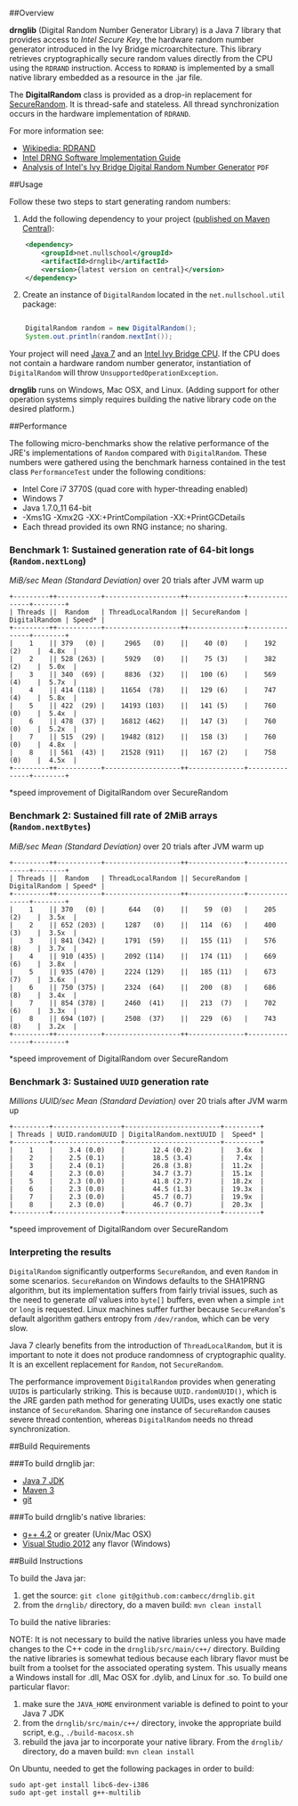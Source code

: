 ##Overview

**drnglib** (Digital Random Number Generator Library) is a Java 7 library that provides access to _Intel Secure Key_,
the hardware random number generator introduced in the Ivy Bridge microarchitecture. This library retrieves
cryptographically secure random values directly from the CPU using the `RDRAND` instruction. Access to `RDRAND` is
implemented by a small native library embedded as a resource in the .jar file.

The **DigitalRandom** class is provided as a drop-in replacement for
[SecureRandom](http://docs.oracle.com/javase/7/docs/api/java/security/SecureRandom.html). It is thread-safe and
stateless. All thread synchronization occurs in the hardware implementation of `RDRAND`.

For more information see:
* [Wikipedia: RDRAND](http://en.wikipedia.org/wiki/RDRAND)
* [Intel DRNG Software Implementation Guide](http://software.intel.com/en-us/articles/intel-digital-random-number-generator-drng-software-implementation-guide)
* [Analysis of Intel's Ivy Bridge Digital Random Number Generator](http://www.cryptography.com/public/pdf/Intel_TRNG_Report_20120312.pdf) `PDF`

##Usage

Follow these two steps to start generating random numbers:

1. Add the following dependency to your project ([published on Maven Central](http://search.maven.org/#search|ga|1|a%3A%22drnglib%22%20g%3A%22net.nullschool%22)):
```xml
    <dependency>
        <groupId>net.nullschool</groupId>
        <artifactId>drnglib</artifactId>
        <version>{latest version on central}</version>
    </dependency>
```

2. Create an instance of `DigitalRandom` located in the `net.nullschool.util` package:
```java

    DigitalRandom random = new DigitalRandom();
    System.out.println(random.nextInt());
```

Your project will need [Java 7](http://www.oracle.com/technetwork/java/javase/downloads/index.html) and an
[Intel Ivy Bridge CPU](http://en.wikipedia.org/wiki/Ivy_Bridge_%28microarchitecture%29). If the CPU does not contain
a hardware random number generator, instantiation of `DigitalRandom` will throw `UnsupportedOperationException`.

**drnglib** runs on Windows, Mac OSX, and Linux. (Adding support for other operation systems simply requires building
the native library code on the desired platform.)

##Performance

The following micro-benchmarks show the relative performance of the JRE's implementations of `Random`
compared with `DigitalRandom`. These numbers were gathered using the benchmark harness contained in the test
class `PerformanceTest` under the following conditions:

* Intel Core i7 3770S (quad core with hyper-threading enabled)
* Windows 7
* Java 1.7.0_11 64-bit
* -Xms1G -Xmx2G -XX:+PrintCompilation -XX:+PrintGCDetails
* Each thread provided its own RNG instance; no sharing.

### Benchmark 1: Sustained generation rate of 64-bit longs (`Random.nextLong`)
_MiB/sec Mean (Standard Deviation)_ over 20 trials after JVM warm up

    +---------++-----------+-------------------++--------------+---------------+--------+
    | Threads ||  Random   | ThreadLocalRandom || SecureRandom | DigitalRandom | Speed* |
    +---------++-----------+-------------------++--------------+---------------+--------+
    |    1    || 379   (0) |     2965   (0)    ||    40 (0)    |    192 (2)    |  4.8x  |
    |    2    || 528 (263) |     5929   (0)    ||    75 (3)    |    382 (2)    |  5.0x  |
    |    3    || 340  (69) |     8836  (32)    ||   100 (6)    |    569 (4)    |  5.7x  |
    |    4    || 414 (118) |    11654  (78)    ||   129 (6)    |    747 (4)    |  5.8x  |
    |    5    || 422  (29) |    14193 (103)    ||   141 (5)    |    760 (0)    |  5.4x  |
    |    6    || 478  (37) |    16812 (462)    ||   147 (3)    |    760 (0)    |  5.2x  |
    |    7    || 515  (29) |    19482 (812)    ||   158 (3)    |    760 (0)    |  4.8x  |
    |    8    || 561  (43) |    21528 (911)    ||   167 (2)    |    758 (0)    |  4.5x  |
    +---------++-----------+-------------------++--------------+---------------+--------+
*speed improvement of DigitalRandom over SecureRandom

### Benchmark 2: Sustained fill rate of 2MiB arrays (`Random.nextBytes`)
_MiB/sec Mean (Standard Deviation)_ over 20 trials after JVM warm up

    +---------++-----------+-------------------++--------------+---------------+--------+
    | Threads ||  Random   | ThreadLocalRandom || SecureRandom | DigitalRandom | Speed* |
    +---------++-----------+-------------------++--------------+---------------+--------+
    |    1    || 370   (0) |      644   (0)    ||    59  (0)   |    205 (2)    |  3.5x  |
    |    2    || 652 (203) |     1287   (0)    ||   114  (6)   |    400 (3)    |  3.5x  |
    |    3    || 841 (342) |     1791  (59)    ||   155 (11)   |    576 (8)    |  3.7x  |
    |    4    || 910 (435) |     2092 (114)    ||   174 (11)   |    669 (6)    |  3.8x  |
    |    5    || 935 (470) |     2224 (129)    ||   185 (11)   |    673 (7)    |  3.6x  |
    |    6    || 750 (375) |     2324  (64)    ||   200  (8)   |    686 (8)    |  3.4x  |
    |    7    || 854 (378) |     2460  (41)    ||   213  (7)   |    702 (6)    |  3.3x  |
    |    8    || 694 (107) |     2508  (37)    ||   229  (6)   |    743 (8)    |  3.2x  |
    +---------++-----------+-------------------++--------------+---------------+--------+
*speed improvement of DigitalRandom over SecureRandom

### Benchmark 3: Sustained `UUID` generation rate
_Millions UUID/sec Mean (Standard Deviation)_ over 20 trials after JVM warm up

    +---------+-----------------+------------------------+---------+
    | Threads | UUID.randomUUID | DigitalRandom.nextUUID |  Speed* |
    +---------+-----------------+------------------------+---------+
    |    1    |    3.4 (0.0)    |       12.4 (0.2)       |   3.6x  |
    |    2    |    2.5 (0.1)    |       18.5 (3.4)       |   7.4x  |
    |    3    |    2.4 (0.1)    |       26.8 (3.8)       |  11.2x  |
    |    4    |    2.3 (0.0)    |       34.7 (3.7)       |  15.1x  |
    |    5    |    2.3 (0.0)    |       41.8 (2.7)       |  18.2x  |
    |    6    |    2.3 (0.0)    |       44.5 (1.3)       |  19.3x  |
    |    7    |    2.3 (0.0)    |       45.7 (0.7)       |  19.9x  |
    |    8    |    2.3 (0.0)    |       46.7 (0.7)       |  20.3x  |
    +---------+-----------------+------------------------+---------+
*speed improvement of DigitalRandom over SecureRandom

### Interpreting the results

`DigitalRandom` significantly outperforms `SecureRandom`, and even `Random` in some scenarios. `SecureRandom` on
Windows defaults to the SHA1PRNG algorithm, but its implementation suffers from fairly trivial issues, such as the
need to generate _all_ values into `byte[]` buffers, even when a simple `int` or `long` is requested. Linux machines
suffer further because `SecureRandom`'s default algorithm gathers entropy from `/dev/random`, which can be very slow.

Java 7 clearly benefits from the introduction of `ThreadLocalRandom`, but it is important to note it does not produce
randomness of cryptographic quality. It is an excellent replacement for `Random`, not `SecureRandom`.

The performance improvement `DigitalRandom` provides when generating `UUID`s is particularly striking. This is because
`UUID.randomUUID()`, which is the JRE garden path method for generating UUIDs, uses exactly one static instance of
`SecureRandom`. Sharing one instance of `SecureRandom` causes severe thread contention, whereas `DigitalRandom`
needs no thread synchronization.

##Build Requirements

###To build drnglib jar:

* [Java 7 JDK](http://www.oracle.com/technetwork/java/javase/downloads/index.html)
* [Maven 3](http://maven.apache.org/)
* [git](http://git-scm.com/)

###To build drnglib's native libraries:

* [g++ 4.2](http://gcc.gnu.org/) or greater (Unix/Mac OSX)
* [Visual Studio 2012](http://www.microsoft.com/visualstudio/eng/downloads#d-2012-express) any flavor (Windows)

##Build Instructions

To build the Java jar:

1. get the source: `git clone git@github.com:cambecc/drnglib.git`
2. from the `drnglib/` directory, do a maven build: `mvn clean install`

To build the native libraries:

NOTE: It is not necessary to build the native libraries unless you have made changes to the C++ code in the
`drnglib/src/main/c++/` directory. Building the native libraries is somewhat tedious because each library flavor
must be built from a toolset for the associated operating system. This usually means a Windows install for .dll,
Mac OSX for .dylib, and Linux for .so. To build one particular flavor:

1. make sure the `JAVA_HOME` environment variable is defined to point to your Java 7 JDK
2. from the `drnglib/src/main/c++/` directory, invoke the appropriate build script, e.g., `./build-macosx.sh`
3. rebuild the java jar to incorporate your native library. From the `drnglib/` directory, do a maven build:
`mvn clean install`

On Ubuntu, needed to get the following packages in order to build:

    sudo apt-get install libc6-dev-i386
    sudo apt-get install g++-multilib
